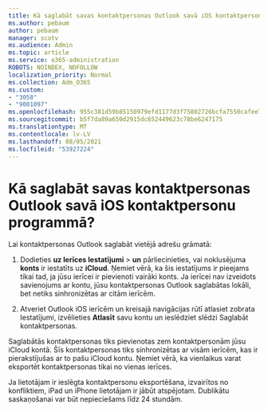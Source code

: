 ```yaml
---
title: Kā saglabāt savas kontaktpersonas Outlook savā iOS kontaktpersonu programmā?
ms.author: pebaum
author: pebaum
manager: scotv
ms.audience: Admin
ms.topic: article
ms.service: o365-administration
ROBOTS: NOINDEX, NOFOLLOW
localization_priority: Normal
ms.collection: Adm_O365
ms.custom:
- "3058"
- "9001097"
ms.openlocfilehash: 955c381d59b85150979efd1177d3f75802726bcfa7550cafee7eb0fb8e7381d2
ms.sourcegitcommit: b5f7da89a650d2915dc652449623c78be6247175
ms.translationtype: MT
ms.contentlocale: lv-LV
ms.lasthandoff: 08/05/2021
ms.locfileid: "53927224"
---
```

# <a name="how-do-i-save-my-outlook-contacts-to-my-ios-contacts-app"></a>Kā saglabāt savas kontaktpersonas Outlook savā iOS kontaktpersonu programmā?

Lai kontaktpersonas Outlook saglabāt vietējā adrešu grāmatā:
 
1. Dodieties **uz Ierīces Iestatījumi**  >  **un** pārliecinieties, vai noklusējuma **konts** ir iestatīts uz **iCloud**. Ņemiet vērā, ka šis iestatījums ir pieejams tikai tad, ja jūsu ierīcei ir pievienoti vairāki konts. Ja ierīcei nav izveidots savienojums ar kontu, jūsu kontaktpersonas Outlook saglabātas lokāli, bet netiks sinhronizētas ar citām ierīcēm.
 
2. Atveriet Outlook iOS ierīcēm un kreisajā navigācijas rūtī atlasiet zobrata Iestatījumi, izvēlieties **Atlasīt**  savu kontu un ieslēdziet slēdzi Saglabāt kontaktpersonas.
 
Saglabātās kontaktpersonas tiks pievienotas zem kontaktpersonām jūsu iCloud kontā. Šīs kontaktpersonas tiks sinhronizētas ar visām ierīcēm, kas ir pierakstījušas ar to pašu iCloud kontu. Ņemiet vērā, ka vienlaikus varat eksportēt kontaktpersonas tikai no vienas ierīces.
 
Ja lietotājam ir ieslēgta kontaktpersonu eksportēšana, izvairītos no konfliktiem, iPad un iPhone lietotājam ir jābūt atspējotam. Dublikātu saskaņošanai var būt nepieciešams līdz 24 stundām.